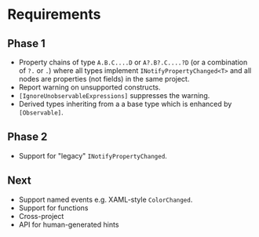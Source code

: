# Requirements

## Phase 1

* Property chains of type `A.B.C....D` or `A?.B?.C....?D` (or a combination of `?.` or `.`) where all types implement `INotifyPropertyChanged<T>` and all nodes are properties (not fields) in the same project.
* Report warning on unsupported constructs.
* `[IgnoreUnobservableExpressions]` suppresses the warning.
* Derived types inheriting from a a base type which is enhanced by `[Observable]`.

## Phase 2

* Support for "legacy" `INotifyPropertyChanged`.

## Next

* Support named events e.g. XAML-style `ColorChanged`.
* Support for functions
* Cross-project
* API for human-generated hints